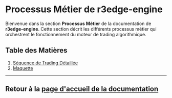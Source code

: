 # Processus Métier de r3edge-engine

Bienvenue dans la section **Processus Métier** de la documentation de **r3edge-engine**. Cette section décrit les différents processus métier qui orchestrent le fonctionnement du moteur de trading algorithmique.

## Table des Matières

1. [Séquence de Trading Détaillée](séquence-trading.md)
2. [Maquette](../maquette/latest/index.html)


---

## Retour à la [page d'accueil de la documentation](../index.md)
